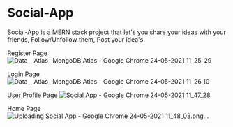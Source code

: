 # Social-App
Social-App is a MERN stack project that let's you share your ideas with your friends, Follow/Unfollow them, Post your idea's.

Register Page
![Data _ Atlas_ MongoDB Atlas - Google Chrome 24-05-2021 11_25_29](https://user-images.githubusercontent.com/65443149/120210350-4fade980-c24d-11eb-8019-8a3e0fc1c8a9.png)

Login Page
![Data _ Atlas_ MongoDB Atlas - Google Chrome 24-05-2021 11_26_10](https://user-images.githubusercontent.com/65443149/120210416-618f8c80-c24d-11eb-9ba4-8c629d38e81b.png)

User Profile Page
![Social App - Google Chrome 24-05-2021 11_47_28](https://user-images.githubusercontent.com/65443149/120210445-6c4a2180-c24d-11eb-9057-7df096fcf239.png)

Home Page
![Uploading Social App - Google Chrome 24-05-2021 11_48_03.png…]()


